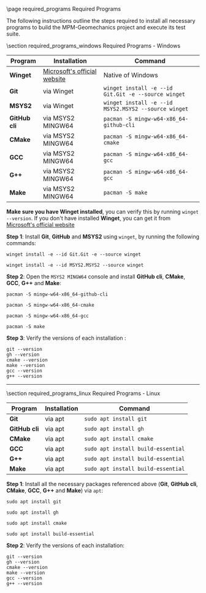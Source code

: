 \page required_programs Required Programs

The following instructions outline the steps required to install all necessary programs to build the MPM-Geomechanics project and execute its test suite.

\section required_programs_windows Required Programs - Windows

| Program        | Installation                                             | Command                                              |
| -------------- | -------------------------------------------------------- | ---------------------------------------------------- |
| **Winget**     | [Microsoft's official website][winget_installation_link] | Native of Windows                                    |
| **Git**        | via Winget                                               | `winget install -e --id Git.Git -e --source winget`  |
| **MSYS2**      | via Winget                                               | `winget install -e --id MSYS2.MSYS2 --source winget` |
| **GitHub cli** | via MSYS2 MINGW64                                        | `pacman -S mingw-w64-x86_64-github-cli`              |
| **CMake**      | via MSYS2 MINGW64                                        | `pacman -S mingw-w64-x86_64-cmake`                   |
| **GCC**        | via MSYS2 MINGW64                                        | `pacman -S mingw-w64-x86_64-gcc`                     |
| **G++**        | via MSYS2 MINGW64                                        | `pacman -S mingw-w64-x86_64-gcc`                     |
| **Make**       | via MSYS2 MINGW64                                        | `pacman -S make`                                     |

**Make sure you have Winget installed**, you can verify this by running `winget --version`. If you don't have installed **Winget**, you can get it from [Microsoft's official website][winget_installation_link]

[winget_installation_link]: https://learn.microsoft.com/en-us/windows/package-manager/winget/

**Step 1**: Install **Git**, **GitHub** and **MSYS2** using `winget`, by running the following commands:

```
winget install -e --id Git.Git -e --source winget
```

```
winget install -e --id MSYS2.MSYS2 --source winget
```

**Step 2**: Open the `MSYS2 MINGW64` console and install **GitHub cli**, **CMake**, **GCC**, **G++** and **Make**:

```
pacman -S mingw-w64-x86_64-github-cli
```

```
pacman -S mingw-w64-x86_64-cmake
```

```
pacman -S mingw-w64-x86_64-gcc
```

```
pacman -S make
```

**Step 3**: Verify the versions of each installation :

```
git --version
gh --version
cmake --version
make --version 
gcc --version   
g++ --version   
```
---

\section required_programs_linux Required Programs - Linux

| Program        | Installation | Command                            |
| -------------- | ------------ | ---------------------------------- |
| **Git**        | via apt      | `sudo apt install git`             |
| **GitHub cli** | via apt      | `sudo apt install gh`              |
| **CMake**      | via apt      | `sudo apt install cmake`           |
| **GCC**        | via apt      | `sudo apt install build-essential` |
| **G++**        | via apt      | `sudo apt install build-essential` |
| **Make**       | via apt      | `sudo apt install build-essential` |

**Step 1**:  Install all the necessary packages referenced above (**Git**, **GitHub cli**, **CMake**, **GCC**, **G++** and **Make**) via `apt`:

```
sudo apt install git
```

```
sudo apt install gh
```

```
sudo apt install cmake
```

```
sudo apt install build-essential
```

**Step 2**: Verify the versions of each installation:

```
git --version
gh --version
cmake --version
make --version 
gcc --version   
g++ --version   
```